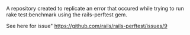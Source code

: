 A repository created to replicate an error that occured while trying to run rake test:benchmark using the rails-perftest gem.

See here for issue" https://github.com/rails/rails-perftest/issues/9
